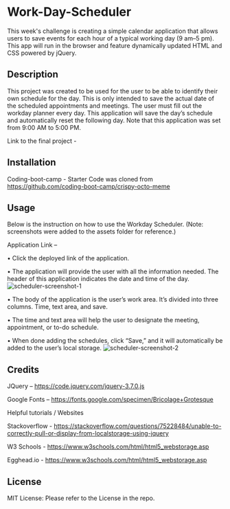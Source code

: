 # Work-Day-Scheduler

This week's challenge is creating a simple calendar application that allows users to save events for each hour of a typical working day (9 am–5 pm). This app will run in the browser and feature dynamically updated HTML and CSS powered by jQuery.

## Description

This project was created to be used for the user to be able to identify their own schedule for the day. This is only intended to save the actual date of the scheduled appointments and meetings. The user must fill out the workday planner every day. This application will save the day’s schedule and automatically reset the following day. Note that this application was set from 9:00 AM to 5:00 PM.

Link to the final project -

## Installation

Coding-boot-camp - Starter Code was cloned from https://github.com/coding-boot-camp/crispy-octo-meme

## Usage

Below is the instruction on how to use the Workday Scheduler. (Note: screenshots were added to the assets folder for reference.)

Application Link –

• Click the deployed link of the application.

• The application will provide the user with all the information needed. The header of this application indicates the date and time of the day.
![scheduler-screenshot-1](https://github.com/KitSarmiento/Work-Day-Scheduler/assets/135483936/98489ac9-4e28-4e15-a305-f0ef85a05b56)

• The body of the application is the user’s work area. It’s divided into three columns. Time, text area, and save.

• The time and text area will help the user to designate the meeting, appointment, or to-do schedule.

• When done adding the schedules, click “Save,” and it will automatically be added to the user’s local storage.
![scheduler-screenshot-2](https://github.com/KitSarmiento/Work-Day-Scheduler/assets/135483936/f76277b0-37a3-432c-a5c1-94e6adf124ef)


## Credits

JQuery – https://code.jquery.com/jquery-3.7.0.js

Google Fonts – https://fonts.google.com/specimen/Bricolage+Grotesque

Helpful tutorials / Websites

Stackoverflow - https://stackoverflow.com/questions/75228484/unable-to-correctly-pull-or-display-from-localstorage-using-jquery

W3 Schools - https://www.w3schools.com/html/html5_webstorage.asp

Egghead.io - https://www.w3schools.com/html/html5_webstorage.asp

## License

MIT License: Please refer to the License in the repo.
